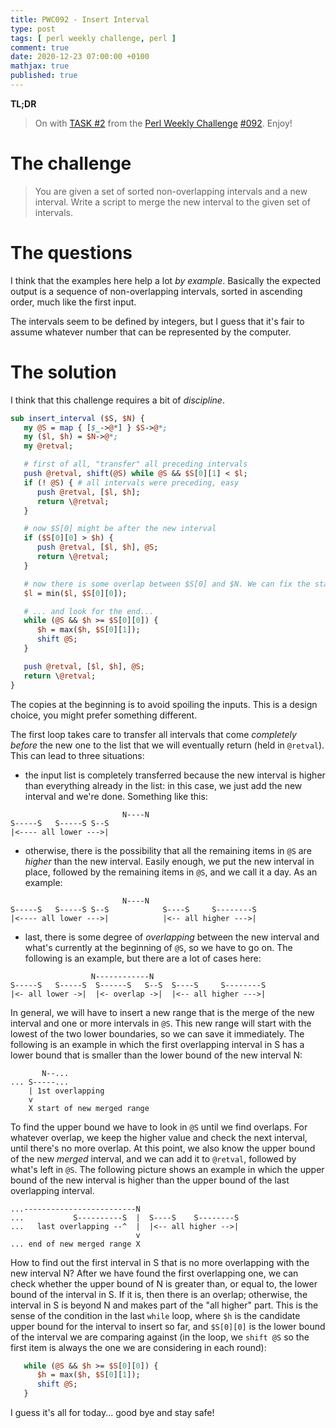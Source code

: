 ```yaml
---
title: PWC092 - Insert Interval
type: post
tags: [ perl weekly challenge, perl ]
comment: true
date: 2020-12-23 07:00:00 +0100
mathjax: true
published: true
---
```


**TL;DR**

> On with [TASK #2][] from the [Perl Weekly Challenge][] [#092][].
> Enjoy!

# The challenge

> You are given a set of sorted non-overlapping intervals and a new
> interval. Write a script to merge the new interval to the given set of
> intervals.

# The questions

I think that the examples here help a lot *by example*. Basically the
expected output is a sequence of non-overlapping intervals, sorted in
ascending order, much like the first input.

The intervals seem to be defined by integers, but I guess that it's fair to
assume whatever number that can be represented by the computer.

# The solution

I think that this challenge requires a bit of *discipline*.

```perl
sub insert_interval ($S, $N) {
   my @S = map { [$_->@*] } $S->@*;
   my ($l, $h) = $N->@*;
   my @retval;

   # first of all, "transfer" all preceding intervals
   push @retval, shift(@S) while @S && $S[0][1] < $l;
   if (! @S) { # all intervals were preceding, easy
      push @retval, [$l, $h];
      return \@retval;
   }

   # now $S[0] might be after the new interval
   if ($S[0][0] > $h) {
      push @retval, [$l, $h], @S;
      return \@retval;
   }

   # now there is some overlap between $S[0] and $N. We can fix the start
   $l = min($l, $S[0][0]);

   # ... and look for the end...
   while (@S && $h >= $S[0][0]) {
      $h = max($h, $S[0][1]);
      shift @S;
   }

   push @retval, [$l, $h], @S;
   return \@retval;
}
```

The copies at the beginning is to avoid spoiling the inputs. This is a
design choice, you might prefer something different.

The first loop takes care to transfer all intervals that come *completely
before* the new one to the list that we will eventually return (held in
`@retval`). This can lead to three situations:

- the input list is completely transferred because the new interval is
  higher than everything already in the list: in this case, we just add the
  new interval and we're done. Something like this:

```text
                         N----N
S-----S   S-----S S--S
|<---- all lower --->|
```


- otherwise, there is the possibility that all the remaining items in `@S`
  are *higher* than the new interval. Easily enough, we put the new interval
  in place, followed by the remaining items in `@S`, and we call it a day.
  As an example:

```text
                         N----N
S-----S   S-----S S--S            S----S     S--------S
|<---- all lower --->|            |<-- all higher --->|
```

- last, there is some degree of *overlapping* between the new interval and
  what's currently at the beginning of `@S`, so we have to go on. The
  following is an example, but there are a lot of cases here:

```text
                  N------------N
S-----S   S-----S  S------S   S--S  S----S     S--------S
|<- all lower ->|  |<- overlap ->|  |<-- all higher --->|
```

In general, we will have to insert a new range that is the merge of the new
interval and one or more intervals in `@S`. This new range will start with
the lowest of the two lower boundaries, so we can save it immediately. The
following is an example in which the first overlapping interval in S has a
lower bound that is smaller than the lower bound of the new interval N:

```text
       N--...
... S-----...
    | 1st overlapping
    v
    X start of new merged range
```

To find the upper bound we have to look in `@S` until we find overlaps. For
whatever overlap, we keep the higher value and check the next interval,
until there's no more overlap. At this point, we also know the upper bound
of the new *merged* interval, and we can add it to `@retval`, followed by
what's left in `@S`. The following picture shows an example in which the
upper bound of the new interval is higher than the upper bound of the last
overlapping interval.

```text
...-------------------------N
...           S----------S  |  S----S    S--------S
...   last overlapping --^  |  |<-- all higher -->|
                            v
... end of new merged range X
```

How to find out the first interval in S that is no more overlapping with the
new interval N? After we have found the first overlapping one, we can check
whether the upper bound of N is greater than, or equal to, the lower bound
of the interval in S. If it is, then there is an overlap; otherwise, the
interval in S is beyond N and makes part of the "all higher" part. This is
the sense of the condition in the last `while` loop, where `$h` is the
candidate upper bound for the interval to insert so far, and `$S[0][0]` is
the lower bound of the interval we are comparing against (in the loop, we
`shift @S` so the first item is always the one we are considering in each
round):

```perl
   while (@S && $h >= $S[0][0]) {
      $h = max($h, $S[0][1]);
      shift @S;
   }
```

I guess it's all for today... good bye and stay safe!

[Perl Weekly Challenge]: https://perlweeklychallenge.org/
[#092]: https://perlweeklychallenge.org/blog/perl-weekly-challenge-092/
[TASK #2]: https://perlweeklychallenge.org/blog/perl-weekly-challenge-092/#TASK2
[Perl]: https://www.perl.org/

